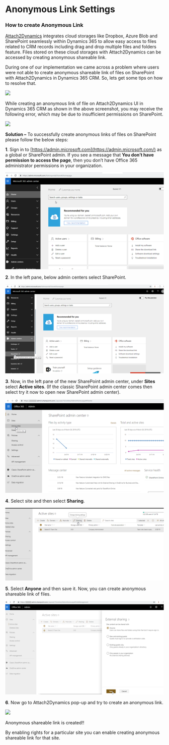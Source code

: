 # Anonymous Link Settings

### How to create Anonymous Link

[Attach2Dynamics](https://www.inogic.com/product/productivity-pack/attach-2-dynamics-365-crm-upload-multiple-files-sharepoint-cloud-storage) integrates cloud storages like Dropbox, Azure Blob and SharePoint seamlessly within Dynamics 365 to allow easy access to files related to CRM records including drag and drop multiple files and folders feature. Files stored on these cloud storages with Attach2Dynamics can be accessed by creating anonymous shareable link.

During one of our implementation we came across a problem where users were not able to create anonymous shareable link of files on SharePoint with Attach2Dynamics in Dynamics 365 CRM. So, lets get some tips on how to resolve that.

![](<../../.gitbook/assets/Anonymous Link\_image 1.png>)

While creating an anonymous link of file on Attach2Dynamics UI in Dynamics 365 CRM as shown in the above screenshot, you may receive the following error, which may be due to insufficient permissions on SharePoint.

![](<../../.gitbook/assets/Anonymous Link\_image 2.png>)

**Solution –** To successfully create anonymous links of files on SharePoint please follow the below steps:

**1**. Sign in to [https://admin.microsoft.com](https://admin.microsoft.com/) as a global or SharePoint admin. If you see a message that **You don’t have permission to access the page**, then you don’t have Office 365 administrator permissions in your organization.

![](<../../.gitbook/assets/image (69).png>)

&#x20;**2**. In the left pane, below admin centers select SharePoint.

![](<../../.gitbook/assets/image (55).png>)

&#x20;**3**. Now, in the left pane of the new SharePoint admin center, under **Sites** select **Active sites**. (If the classic SharePoint admin center comes then select try it now to open new SharePoint admin center).

![](<../../.gitbook/assets/image (111).png>)

&#x20;**4**. Select site and then select **Sharing**.

![](<../../.gitbook/assets/image (72).png>)

&#x20;**5**. Select **Anyone** and then save it. Now, you can create anonymous shareable link of files.

![](<../../.gitbook/assets/image (68).png>)

&#x20;**6**. Now go to Attach2Dynamics pop-up and try to create an anonymous link.

![](<../../.gitbook/assets/Anonymous Link\_image 3.png>)

Anonymous shareable link is created!!

By enabling rights for a particular site you can enable creating anonymous shareable link for that site.
